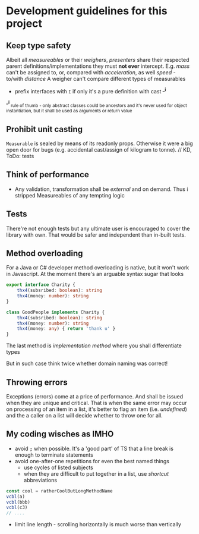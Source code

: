 # Development guidelines for this project

## Keep type safety 
Albeit all *measureables* or their *weighers*, *presenters* share their respected parent definitions/implementations they must **not ever** intercept.
E.g. *mass* can't be assigned to, or, compared with *acceleration*, as well *speed* - to/with *distance*
A weigher can't compare different types of measurables

+ prefix interfaces with `I` if only it's a pure definition with cast <sup>**_i**</sup>

<sup>**_i**</sup><sub> rule of thumb - only abstract classes could be ancestors and it's never used for object instantiation, but it shall be used as arguments or return value</sub>


## Prohibit unit casting
`Measurable` is sealed by means of its readonly props. Otherwise it were a big open door for bugs (e.g. accidental cast/assign of kilogram to tonne).
// KD, ToDo: tests

## Think of performance
+ Any validation, transformation shall be *external* and on demand. Thus i stripped Measureables of any tempting logic

## Tests
There're not enough tests but any ultimate user is encouraged to cover the library with own. That would be safer and independent than in-built tests.

## Method overloading
For a Java or C# developer method overloading is native, but it won't work in Javascript. At the moment there's an arguable syntax sugar that looks

```typescript
export interface Charity {
    thx4(subsribed: boolean): string
    thx4(money: number): string
}

class GoodPeople implements Charity {
    thx4(subsribed: boolean): string
    thx4(money: number): string
    thx4(money: any) { return 'thank u' }
}
```
The last method is *implementation method* where you shall differentiate types

But in such case think twice whether domain naming was correct!

## Throwing errors
Exceptions (errors) come at a price of performance. And shall be issued when they are unique and critical. That is when the same error may occur on processing of an item in a list, it's better to flag an item (i.e. *undefined*) and the a caller on a list will decide whether to throw one for all.

## My coding wisches as IMHO
* avoid **`;`** when possible. It's a 'good part' of TS that a line break is enough to terminate statements
* avoid one-after-one repetitions for even the best named things
    + use cycles of listed subjects
    + when they are difficult to put together in a list, use *shortcut* abbreviations
```typescript
const cool = ratherCoolButLongMethodName
vcbl(a)
vcbl(bbb)
vcbl(c3)
// ....
```    
* limit line length - scrolling horizontally is much worse than vertically 